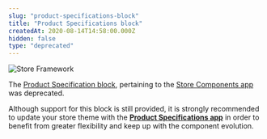 ```yaml
---
slug: "product-specifications-block"
title: "Product Specifications block"
createdAt: 2020-08-14T14:58:00.000Z
hidden: false
type: "deprecated"
---
```


![Store Framework](https://cdn.jsdelivr.net/gh/vtexdocs/dev-portal-content@main/images/product-specifications-block-0.png)

The [Product Specification block](https://github.com/vtex-apps/store-components/blob/master/docs/ProductSpecifications.md), pertaining to the [Store Components app](https://developers.vtex.com/docs/apps/vtex.store-components/) was deprecated.

Although support for this block is still provided, it is strongly recommended to update your store theme with the [**Product Specifications app**](https://developers.vtex.com/docs/apps/vtex.product-specifications@1.0.1/) in order to benefit from greater flexibility and keep up with the component evolution.
